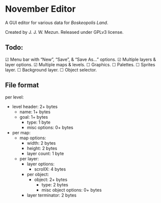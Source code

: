 # November Editor

A GUI editor for various data for _Boskeopolis Land_.

Created by J. J. W. Mezun. Released under GPLv3 license.

## Todo:

☑ Menu bar with “New”, “Save”, & “Save As…” options.
☑ Multiple layers & layer options.
☑ Multiple maps & levels.
☐ Graphics.
☐ Palettes.
☐ Sprites layer.
☐ Background layer.
☐ Object selector.

## File format

per level:
* level header: 2+ bytes
  * name: 1+ bytes
  * goal: 1+ bytes
    * type: 1 byte
    * misc options: 0+ bytes
* per map:
  * map options:
    * width: 2 bytes
    * height: 2 bytes
    * layer count: 1 byte
  * per layer:
    * layer options:
      * scrollX: 4 bytes
    * per object:
      * object: 2+ bytes
        * type: 2 bytes
        * misc object options: 0+ bytes
    * layer terminator: 2 bytes
